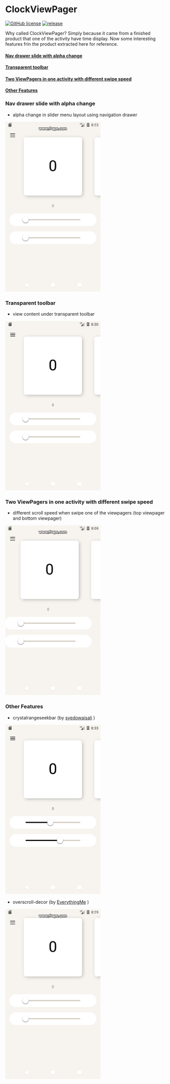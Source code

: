 # ClockViewPager

[![GitHub license](https://img.shields.io/github/license/Paulkit/ClockViewPager.svg)](https://github.com/Paulkit/ClockViewPager/blob/master/LICENSE)
[![release](https://img.shields.io/badge/release-v1.0.1-blue.svg)](https://github.com/Paulkit/ClockViewPager/releases)

Why called ClockViewPager? Simply because it came from a finished product that one of the activity have time display. Now some interesting features frin the product extracted here for reference.

#### [Nav drawer slide with alpha change ](#nav-drawer-slide-with-alpha-change)
#### [Transparent toolbar ](#transparent-toolbar)
#### [Two ViewPagers in one activity with different swipe speed ](#two-viewpagers-in-one-activity-with-different-swipe-speed)
#### [Other Features ](#other-features)

### Nav drawer slide with alpha change

- alpha change in slider menu layout using navigation drawer
<img src="https://github.com/paulkit/ClockViewPager/blob/master/ClockViewPager/github/alpha_change.gif" width="300">


### Transparent toolbar

- view content under transparent toolbar
<img src="https://github.com/paulkit/ClockViewPager/blob/master/ClockViewPager/github/toolbar.png" width="300">


### Two ViewPagers in one activity with different swipe speed

- different scroll speed when swipe one of the viewpagers (top viewpager and bottom viewpager)
<img src="https://github.com/paulkit/ClockViewPager/blob/master/ClockViewPager/github/different_swipe_speed.gif" width="300">


### Other Features

- crystalrangeseekbar (by <a href="https://github.com/syedowaisali/crystal-range-seekbar" target="_blank">syedowaisali</a> )
<img src="https://github.com/paulkit/ClockViewPager/blob/master/ClockViewPager/github/crystalrangeseekbar.png" width="300">

- overscroll-decor (by <a href="https://github.com/EverythingMe/overscroll-decor" target="_blank">EverythingMe</a> )
<img src="https://github.com/paulkit/ClockViewPager/blob/master/ClockViewPager/github/overscroll.gif" width="300">


 

